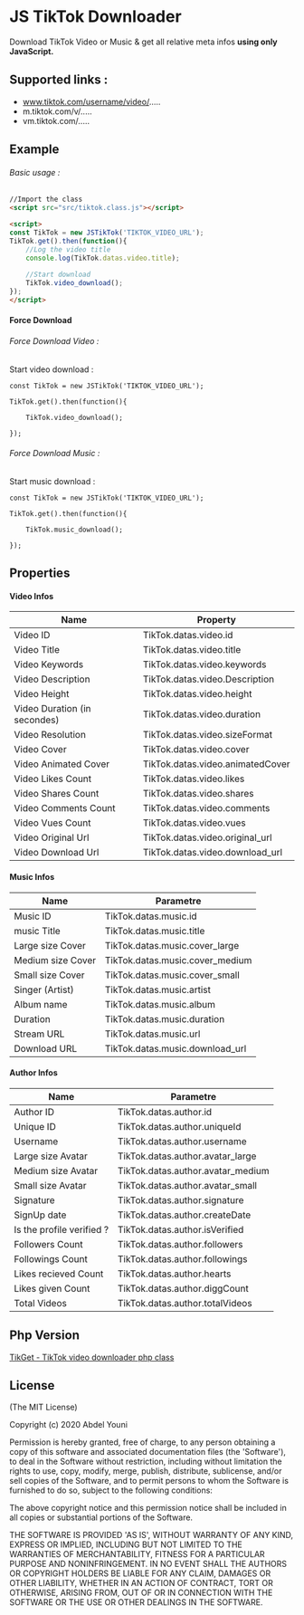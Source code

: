 # JS TikTok Downloader
Download TikTok Video or Music  & get all relative meta infos **using only JavaScript.**

## Supported links :
- www.tiktok.com/username/video/.....
- m.tiktok.com/v/.....
- vm.tiktok.com/.....

## Example
###### Basic usage :

```html
//Import the class
<script src="src/tiktok.class.js"></script>

<script>
const TikTok = new JSTikTok('TIKTOK_VIDEO_URL');
TikTok.get().then(function(){
	//Log the video title
	console.log(TikTok.datas.video.title);
	
	//Start download
	TikTok.video_download();
});
</script>
```
#### Force Download

###### Force Download Video :
Start video download :
```
const TikTok = new JSTikTok('TIKTOK_VIDEO_URL');

TikTok.get().then(function(){

	TikTok.video_download();
	
});
```
###### Force Download Music :
Start music download :

```
const TikTok = new JSTikTok('TIKTOK_VIDEO_URL');

TikTok.get().then(function(){

	TikTok.music_download();

});
```

## Properties
#### Video Infos
| Name  | Property   |
| ------------ | ------------ |
| Video ID  | TikTok.datas.video.id  |
| Video Title  | TikTok.datas.video.title  |
|  Video Keywords | TikTok.datas.video.keywords  |
| Video Description  | TikTok.datas.video.Description  |
|  Video Height | TikTok.datas.video.height  |
| Video Duration (in secondes)  | TikTok.datas.video.duration  |
|  Video Resolution | TikTok.datas.video.sizeFormat  |
| Video Cover  | TikTok.datas.video.cover  |
|  Video Animated Cover | TikTok.datas.video.animatedCover  |
| Video Likes Count  | TikTok.datas.video.likes  |
|  Video Shares Count | TikTok.datas.video.shares  |
| Video Comments Count  | TikTok.datas.video.comments  |
|  Video Vues Count | TikTok.datas.video.vues  |
|  Video Original Url | TikTok.datas.video.original_url  |
|  Video Download Url | TikTok.datas.video.download_url  |

#### Music Infos
| Name  | Parametre  |
| ------------ | ------------ |
| Music ID  | TikTok.datas.music.id  |
| music Title  | TikTok.datas.music.title  |
|  Large size Cover | TikTok.datas.music.cover_large  |
| Medium size Cover  | TikTok.datas.music.cover_medium  |
|  Small size Cover | TikTok.datas.music.cover_small  |
| Singer (Artist)  | TikTok.datas.music.artist  |
|  Album name | TikTok.datas.music.album  |
| Duration  | TikTok.datas.music.duration  |
|  Stream URL | TikTok.datas.music.url  |
| Download URL | TikTok.datas.music.download_url  |

#### Author Infos
| Name  | Parametre  |
| ------------ | ------------ |
| Author ID  | TikTok.datas.author.id  |
| Unique ID  | TikTok.datas.author.uniqueId  |
| Username  | TikTok.datas.author.username  |
| Large size Avatar  | TikTok.datas.author.avatar_large  |
| Medium size Avatar  | TikTok.datas.author.avatar_medium  |
| Small size Avatar  | TikTok.datas.author.avatar_small  |
| Signature  | TikTok.datas.author.signature  |
| SignUp date  | TikTok.datas.author.createDate  |
| Is the profile verified ?  | TikTok.datas.author.isVerified  |
| Followers Count  | TikTok.datas.author.followers|
| Followings Count  | TikTok.datas.author.followings  |
| Likes recieved Count  | TikTok.datas.author.hearts  |
| Likes given Count  | TikTok.datas.author.diggCount  |
| Total Videos  | TikTok.datas.author.totalVideos  |
## Php Version
[TikGet - TikTok video downloader php class](https://github.com/abdelyouni/TikGet "TikGet - TikTok video downloader php class")
## License
(The MIT License)

Copyright (c) 2020 Abdel Youni

Permission is hereby granted, free of charge, to any person obtaining a copy of this software and associated documentation files (the 'Software'), to deal in the Software without restriction, including without limitation the rights to use, copy, modify, merge, publish, distribute, sublicense, and/or sell copies of the Software, and to permit persons to whom the Software is furnished to do so, subject to the following conditions:

The above copyright notice and this permission notice shall be included in all copies or substantial portions of the Software.

THE SOFTWARE IS PROVIDED 'AS IS', WITHOUT WARRANTY OF ANY KIND, EXPRESS OR IMPLIED, INCLUDING BUT NOT LIMITED TO THE WARRANTIES OF MERCHANTABILITY, FITNESS FOR A PARTICULAR PURPOSE AND NONINFRINGEMENT. IN NO EVENT SHALL THE AUTHORS OR COPYRIGHT HOLDERS BE LIABLE FOR ANY CLAIM, DAMAGES OR OTHER LIABILITY, WHETHER IN AN ACTION OF CONTRACT, TORT OR OTHERWISE, ARISING FROM, OUT OF OR IN CONNECTION WITH THE SOFTWARE OR THE USE OR OTHER DEALINGS IN THE SOFTWARE.
